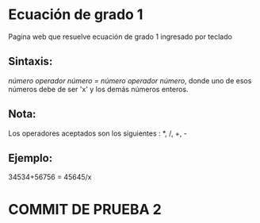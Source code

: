# Ecuación de grado 1
Pagina web que resuelve ecuación de grado 1 ingresado por teclado

## Sintaxis:
*número operador número = número operador número*,
donde uno de esos números debe de ser 'x' y los demás números enteros.
## Nota: 
Los operadores aceptados son los siguientes :  *, /, +, -
## Ejemplo:
34534+56756 = 45645/x
# COMMIT DE PRUEBA 2

